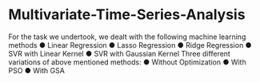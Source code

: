 # Multivariate-Time-Series-Analysis
For the task we undertook, we dealt with the following machine learning methods
● Linear Regression
● Lasso Regression
● Ridge Regression
● SVR with Linear Kernel
● SVR with Gaussian Kernel
Three different variations of above mentioned methods:
● Without Optimization
● With PSO
● With GSA
